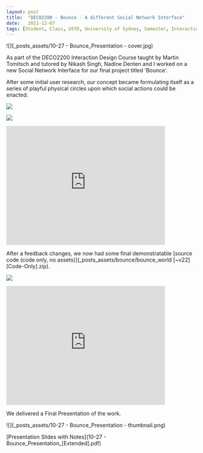 ```yaml
---
layout: post
title:  "DECO2200 - Bounce - A different Social Network Interface"
date:   2011-12-07
tags: [Student, Class, USYD, University of Sydney, Semester, Interaction, Design]
---
```


![](_posts_assets/10-27 - Bounce_Presentation - cover.jpg)

As part of the DECO2200 Interaction Design Course taught by Martin Tomitsch and tutored by Nikash Singh, Nadine Denten and I worked on a new Social Network Interface for our final project titled 'Bounce'.

After some initial user research, our concept became formulating itself as a series of playful physical circles upon which social actions could be enacted.

![](_posts_assets/bounce/10-22/ixd_bounce_3.jpg)

![](_posts_assets/bounce/10-22/ixd_bounce_4.jpg)

<iframe width="420" height="315" src="https://www.youtube.com/embed/SODkFFC1ZV0" frameborder="0" allowfullscreen></iframe>

After a feedback changes, we now had some final demonstratable [source code (code only, no assets)](_posts_assets/bounce/bounce_world [~v22] [Code-Only].zip).

![](_posts_assets/bounce/11-05/screenshot.png)

<iframe width="420" height="315" src="https://www.youtube.com/embed/gxG-jgrLyIo" frameborder="0" allowfullscreen></iframe>

We delivered a Final Presentation of the work.

![](_posts_assets/10-27 - Bounce_Presentation - thumbnail.png)

[Presentation Slides with Notes](10-27 - Bounce_Presentation_[Extended].pdf)
